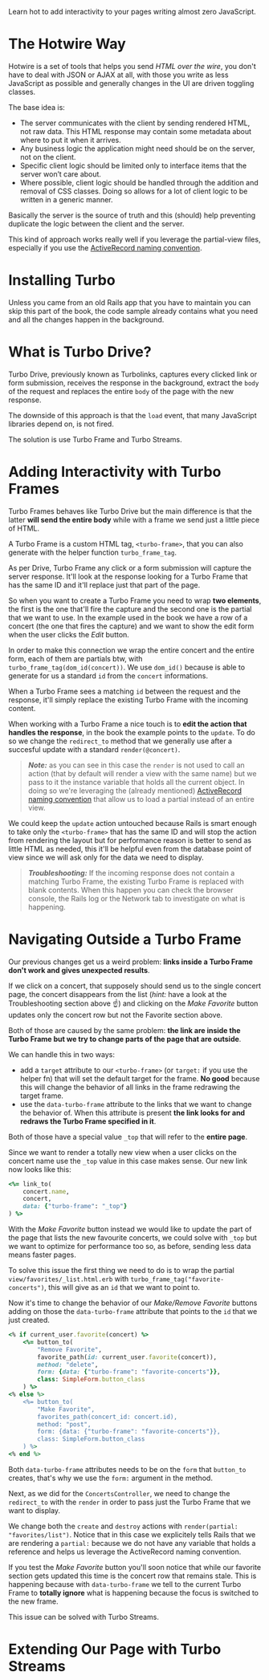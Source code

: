 Learn hot to add interactivity to your pages writing almost zero JavaScript.
# The Hotwire Way
Hotwire is a set of tools that helps you send *HTML over the wire*, you don't have to deal with JSON or AJAX at all, with those you write as less JavaScript as possible and generally changes in the UI are driven toggling classes.

The base idea is:
* The server communicates with the client by sending rendered HTML, not raw data. This HTML response may contain some metadata about where to put it when it arrives.
* Any business logic the application might need should be on the server, not on the client.
* Specific client logic should be limited only to interface items that the server won’t care about.
* Where possible, client logic should be handled through the addition and removal of CSS classes. Doing so allows for a lot of client logic to be written in a generic manner.

Basically the server is the source of truth and this (should) help preventing duplicate the logic between the client and the server.

This kind of approach works really well if you leverage the partial-view files, especially if you use the [ActiveRecord naming convention](https://guides.rubyonrails.org/layouts_and_rendering.html#naming-partials).
# Installing Turbo
Unless you came from an old Rails app that you have to maintain you can skip this part of the book, the code sample already contains what you need and all the changes happen in the background.
# What is Turbo Drive?
Turbo Drive, previously known as Turbolinks, captures every clicked link or form submission, receives the response in the background, extract the `body` of the request and replaces the entire `body` of the page with the new response.

The downside of this approach is that the `load` event, that many JavaScript libraries depend on, is not fired.

The solution is use Turbo Frame and Turbo Streams.
# Adding Interactivity with Turbo Frames
Turbo Frames behaves like Turbo Drive but the main difference is that the latter **will send the entire body** while with a frame we send just a little piece of HTML.

A Turbo Frame is a custom HTML tag, `<turbo-frame>`, that you can also generate with the helper function `turbo_frame_tag`.

As per Drive, Turbo Frame any click or a form submission will capture the server response. It'll look at the response looking for a Turbo Frame that has the same ID and it'll replace just that part of the page.

So when you want to create a Turbo Frame you need to wrap **two elements**, the first is the one that'll fire the capture and the second one is the partial that we want to use. In the example used in the book we have a row of a concert (the one that fires the capture) and we want to show the edit form when the user clicks the *Edit* button.

In order to make this connection we wrap the entire concert and the entire form, each of them are partials btw, with `turbo_frame_tag(dom_id(concert))`. We use `dom_id()` because is able to generate for us a standard `id` from the `concert` informations. 

When a Turbo Frame sees a matching `id` between the request and the response, it'll simply replace the existing Turbo Frame with the incoming content.

When working with a Turbo Frame a nice touch is to **edit the action that handles the response**, in the book the example points to the `update`. To do so we change the `redirect_to` method that we generally use after a succesful update with a standard `render(@concert)`.

> ***Note:*** as you can see in this case the `render` is not used to call an action (that by default will render a view with the same name) but we pass to it the instance variable that holds all the current object. In doing so we're leveraging the (already mentioned) [ActiveRecord naming convention](https://guides.rubyonrails.org/layouts_and_rendering.html#naming-partials) that allow us to load a partial instead of an entire view.

We could keep the `update` action untouched because Rails is smart enough to take only the `<turbo-frame>` that has the same ID and will stop the action from rendering the layout but for performance reason is better to send as little HTML as needed, this it'll be helpful even from the database point of view since we will ask only for the data we need to display.

> ***Troubleshooting:*** If the incoming response does not contain a matching Turbo Frame, the existing Turbo Frame is replaced with blank contents. When this happen you can check the browser console, the Rails log or the Network tab to investigate on what is happening.

# Navigating Outside a Turbo Frame
Our previous changes get us a weird problem: **links inside a Turbo Frame don't work and gives unexpected results**.

If we click on a concert, that supposely should send us to the single concert page, the concert disappears from the list (*hint:* have a look at the Troubleshooting section above ☝️) and clicking on the *Make Favorite* button updates only the concert row but not the Favorite section above.

Both of those are caused by the same problem: **the link are inside the Turbo Frame but we try to change parts of the page that are outside**.

We can handle this in two ways:
* add a `target` attribute to our `<turbo-frame>` (or `target:` if you use the helper fn) that will set the default target for the frame. **No good** because this will change the behavior of all links in the frame redrawing the target frame.
* use the `data-turbo-frame` attribute to the links that we want to change the behavior of. When this attribute is present **the link looks for and redraws the Turbo Frame specified in it**.

Both of those have a special value `_top` that will refer to the **entire page**.

Since we want to render a totally new view when a user clicks on the concert name use the `_top` value in this case makes sense. Our new link now looks like this:
```ruby
<%= link_to(
	concert.name, 
	concert,
	data: {"turbo-frame": "_top"}
) %>
```
With the *Make Favorite* button instead we would like to update the part of the page that lists the new favourite concerts, we could solve with `_top` but we want to optimize for performance too so, as before, sending less data means faster pages.

To solve this issue the first thing we need to do is to wrap the partial `view/favorites/_list.html.erb` with `turbo_frame_tag("favorite-concerts")`, this will give as an `id` that we want to point to.

Now it's time to change the behavior of our *Make/Remove Favorite* buttons adding on those the `data-turbo-frame` attribute that points to the `id` that we just created.
```ruby
<% if current_user.favorite(concert) %>
	<%= button_to(
		"Remove Favorite",
		favorite_path(id: current_user.favorite(concert)),
		method: "delete",
		form: {data: {"turbo-frame": "favorite-concerts"}},
		class: SimpleForm.button_class
	) %>
<% else %>
	<%= button_to(
		"Make Favorite",
		favorites_path(concert_id: concert.id),
		method: "post",
		form: {data: {"turbo-frame": "favorite-concerts"}},
		class: SimpleForm.button_class
	) %>
<% end %>
```
Both `data-turbo-frame` attributes needs to be on the `form` that `button_to` creates, that's why we use the `form:` argument in the method.

Next, as we did for the `ConcertsController`, we need to change the `redirect_to` with the `render` in order to pass just the Turbo Frame that we want to display.

We change both the `create` and `destroy` actions with `render(partial: "favorites/list")`. Notice that in this case we explicitely tells Rails that we are rendering a `partial:` because we do not have any variable that holds a reference and helps us leverage the ActiveRecord naming convention.

If you test the *Make Favorite* button you'll soon notice that while our favorite section gets updated this time is the concert row that remains stale. This is happening because with `data-turbo-frame` we tell to the current Turbo Frame to **totally ignore** what is happening because the focus is switched to the new frame.

This issue can be solved with Turbo Streams.
# Extending Our Page with Turbo Streams